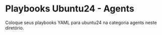 # Playbooks Ubuntu24 - Agents

Coloque seus playbooks YAML para ubuntu24 na categoria agents neste diretório.
